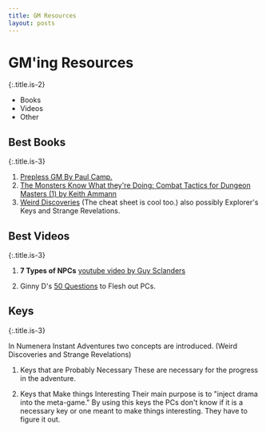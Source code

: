 ```yaml
---
title: GM Resources
layout: posts
---
```


# GM'ing Resources
{:.title.is-2} 

<div class="tabs is-boxed">
  <ul>
    <li class="is-active">
      <a>
        <span>Books</span>
      </a>
    </li>
    <li>
      <a>
        <span>Videos</span>
      </a>
    </li>
    <li>
      <a>
        <span>Other</span>
      </a>
    </li>
  </ul>
</div>


## Best Books
{:.title.is-3} 

1. [Prepless GM By Paul Camp.](https://www.drivethrurpg.com/product/304745/The-Prepless-GM)
2. [The Monsters Know What they're Doing: Combat Tactics for Dungeon Masters (1) by Keith Ammann](https://www.themonstersknow.com/)
3. [Weird Discoveries](https://www.drivethrurpg.com/product/148098/Weird-Discoveries-Ten-Instant-Adventures-for-Numenera) (The cheat sheet is cool too.) also possibly Explorer's Keys and Strange Revelations.

## Best Videos
{:.title.is-3} 

1. __7 Types of  NPCs__ [youtube video by Guy Sclanders](https://youtu.be/PDwOlY4ot8s)

2. Ginny D's [50 Questions]() to Flesh out PCs.

## Keys 
{:.title.is-3} 

In Numenera Instant Adventures two concepts are introduced. (Weird Discoveries and Strange Revelations)

1. Keys that are Probably Necessary
These are necessary for the progress in the adventure.

2. Keys that Make things Interesting
Their main purpose is to "inject drama into the meta-game." By using this keys the PCs don't know if it is a necessary key or one meant to make things interesting. They have to figure it out.
